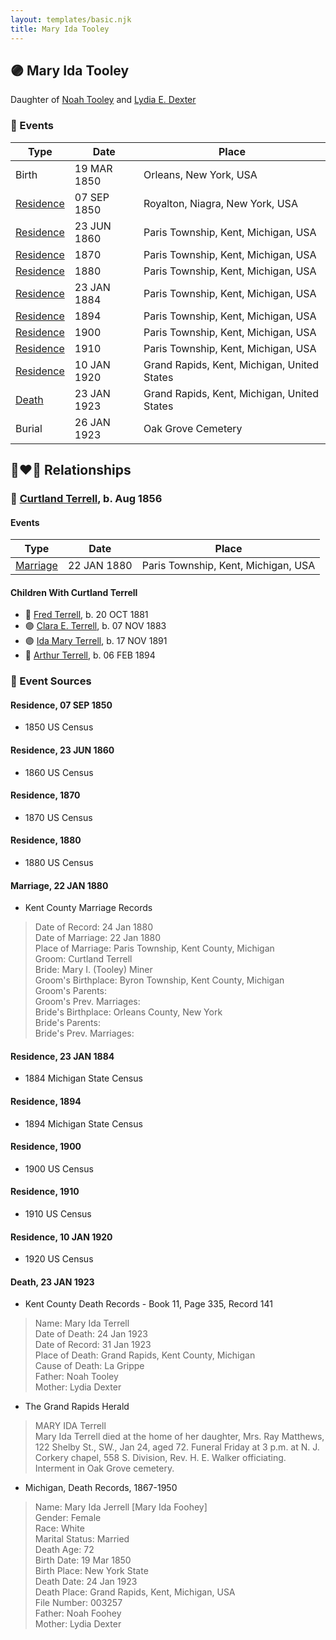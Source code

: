 ```yaml
---
layout: templates/basic.njk
title: Mary Ida Tooley
---
```

## 🟣 Mary Ida Tooley

Daughter of [Noah Tooley](/people/8/84640933) and [Lydia E. Dexter](/people/6/67357568)

### 📆 Events

Type | Date | Place
------ | ------ | ------
Birth | 19 MAR 1850 | Orleans, New York, USA
[Residence](#event-72de588f-04c8-4e3d-a9b7-4e22f33b43c2) | 07 SEP 1850 | Royalton, Niagra, New York, USA
[Residence](#event-81a0d487-ed46-487d-aa7c-68522812bde6) | 23 JUN 1860 | Paris Township, Kent, Michigan, USA
[Residence](#event-9215e239-5271-45d9-b1af-de8370b95968) | 1870 | Paris Township, Kent, Michigan, USA
[Residence](#event-7cf45188-4d60-411a-9111-29136c8b85ed) | 1880 | Paris Township, Kent, Michigan, USA
[Residence](#event-36935143-602b-40a8-8ee7-79a6aac3268a) | 23 JAN 1884 | Paris Township, Kent, Michigan, USA
[Residence](#event-bf8f6254-4c11-4ebf-afe7-b679ad1eae5d) | 1894 | Paris Township, Kent, Michigan, USA
[Residence](#event-66b62005-c46a-4fe8-a6fc-171cf5f1c79f) | 1900 | Paris Township, Kent, Michigan, USA
[Residence](#event-e9cd836d-b3f5-425b-8d35-2a062921dc48) | 1910 | Paris Township, Kent, Michigan, USA
[Residence](#event-5a26f6e5-d608-4527-9ca7-350acd3dc35e) | 10 JAN 1920 | Grand Rapids, Kent, Michigan, United States
[Death](#event-ff219b37-134e-43ac-b0a7-319aabf3898b) | 23 JAN 1923 | Grand Rapids, Kent, Michigan, United States
Burial | 26 JAN 1923 | Oak Grove Cemetery

## 👩‍❤️‍👨 Relationships

### 🔵 [Curtland Terrell](/people/4/47972604), b. Aug 1856

#### Events

Type | Date | Place
------ | ------ | ------
[Marriage](#event-5ab1dd98-89b4-4ef9-9ed2-2d4ec5759a0f) | 22 JAN 1880 | Paris Township, Kent, Michigan, USA
#### Children With Curtland Terrell
* 🔵 [Fred Terrell](/people/9/92332748), b. 20 OCT 1881
* 🟣 [Clara E. Terrell](/people/6/62490094), b. 07 NOV 1883
* 🟣 [Ida Mary Terrell](/people/7/71382896), b. 17 NOV 1891
* 🔵 [Arthur Terrell](/people/7/79436691), b. 06 FEB 1894
### 📰 Event Sources

#### <a id="event-72de588f-04c8-4e3d-a9b7-4e22f33b43c2"></a> Residence, 07 SEP 1850
* 1850 US Census

#### <a id="event-81a0d487-ed46-487d-aa7c-68522812bde6"></a> Residence, 23 JUN 1860
* 1860 US Census

#### <a id="event-9215e239-5271-45d9-b1af-de8370b95968"></a> Residence, 1870
* 1870 US Census

#### <a id="event-7cf45188-4d60-411a-9111-29136c8b85ed"></a> Residence, 1880
* 1880 US Census

#### <a id="event-5ab1dd98-89b4-4ef9-9ed2-2d4ec5759a0f"></a> Marriage, 22 JAN 1880
* Kent County Marriage Records
>   
  > Date of Record: 24 Jan 1880  
  > Date of Marriage: 22 Jan 1880  
  > Place of Marriage: Paris Township, Kent County, Michigan  
  > Groom: Curtland Terrell  
  > Bride: Mary I. (Tooley) Miner  
  > Groom's Birthplace: Byron Township, Kent County, Michigan  
  > Groom's Parents:  
  > Groom's Prev. Marriages:  
  > Bride's Birthplace: Orleans County, New York  
  > Bride's Parents:  
  > Bride's Prev. Marriages:

#### <a id="event-36935143-602b-40a8-8ee7-79a6aac3268a"></a> Residence, 23 JAN 1884
* 1884 Michigan State Census

#### <a id="event-bf8f6254-4c11-4ebf-afe7-b679ad1eae5d"></a> Residence, 1894
* 1894 Michigan State Census

#### <a id="event-66b62005-c46a-4fe8-a6fc-171cf5f1c79f"></a> Residence, 1900
* 1900 US Census

#### <a id="event-e9cd836d-b3f5-425b-8d35-2a062921dc48"></a> Residence, 1910
* 1910 US Census

#### <a id="event-5a26f6e5-d608-4527-9ca7-350acd3dc35e"></a> Residence, 10 JAN 1920
* 1920 US Census

#### <a id="event-ff219b37-134e-43ac-b0a7-319aabf3898b"></a> Death, 23 JAN 1923
* Kent County Death Records  - Book 11, Page 335, Record 141
>   
  > Name: Mary Ida Terrell  
  > Date of Death: 24 Jan 1923  
  > Date of Record: 31 Jan 1923  
  > Place of Death: Grand Rapids, Kent County, Michigan  
  > Cause of Death: La Grippe  
  > Father: Noah Tooley  
  > Mother: Lydia Dexter
* The Grand Rapids Herald
>   
  > MARY IDA Terrell  
  > Mary Ida Terrell died at the home of her daughter, Mrs. Ray Matthews, 122 Shelby St., SW., Jan 24, aged 72. Funeral Friday at 3 p.m. at N. J. Corkery chapel, 558 S. Division, Rev. H. E. Walker officiating. Interment in Oak Grove cemetery.
* Michigan, Death Records, 1867-1950
>   
  > Name: Mary Ida Jerrell [Mary Ida Foohey]   
  > Gender: Female  
  > Race: White  
  > Marital Status: Married  
  > Death Age: 72  
  > Birth Date: 19 Mar 1850  
  > Birth Place: New York State  
  > Death Date: 24 Jan 1923  
  > Death Place: Grand Rapids, Kent, Michigan, USA  
  > File Number: 003257  
  > Father: Noah Foohey  
  > Mother: Lydia Dexter
